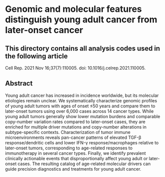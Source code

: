 Genomic and molecular features distinguish young adult cancer from later-onset cancer
===============================================

## This directory contains all analysis codes used in the following article ##	
Cell Rep. 2021 Nov 16;37(7):110005. doi: 10.1016/j.celrep.2021.110005. 
## Abstract ##		
Young adult cancer has increased in incidence worldwide, but its molecular etiologies remain unclear. We systematically characterize genomic profiles of young adult tumors with ages of onset ≤50 years and compare them to later-onset tumors using over 6,000 cases across 14 cancer types. While young adult tumors generally show lower mutation burdens and comparable copy-number variation rates compared to later-onset cases, they are enriched for multiple driver mutations and copy-number alterations in subtype-specific contexts. Characterization of tumor immune microenvironments reveals pan-cancer patterns of elevated TGF-β response/dendritic cells and lower IFN-γ response/macrophages relative to later-onset tumors, corresponding to age-related responses to immunotherapy in several cancer types. Finally, we identify prevalent clinically actionable events that disproportionally affect young adult or later-onset cases. The resulting catalog of age-related molecular drivers can guide precision diagnostics and treatments for young adult cancer.
